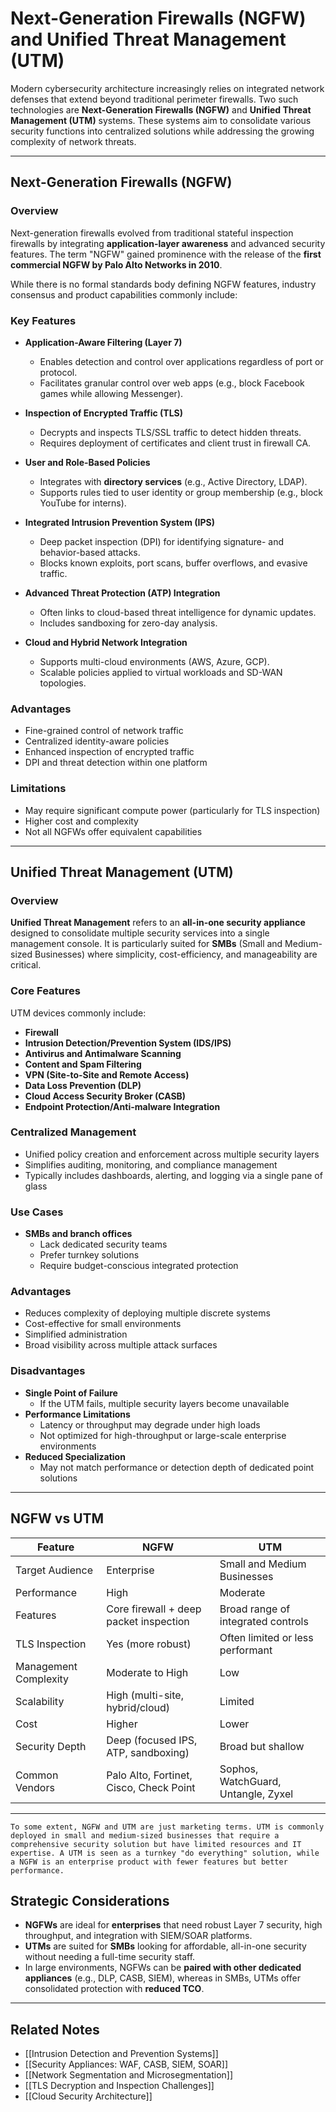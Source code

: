 # Next-Generation Firewalls (NGFW) and Unified Threat Management (UTM)

Modern cybersecurity architecture increasingly relies on integrated network defenses that extend beyond traditional perimeter firewalls. Two such technologies are **Next-Generation Firewalls (NGFW)** and **Unified Threat Management (UTM)** systems. These systems aim to consolidate various security functions into centralized solutions while addressing the growing complexity of network threats.

---

## Next-Generation Firewalls (NGFW)

### Overview

Next-generation firewalls evolved from traditional stateful inspection firewalls by integrating **application-layer awareness** and advanced security features. The term "NGFW" gained prominence with the release of the **first commercial NGFW by Palo Alto Networks in 2010**.

While there is no formal standards body defining NGFW features, industry consensus and product capabilities commonly include:

### Key Features

- **Application-Aware Filtering (Layer 7)**
  - Enables detection and control over applications regardless of port or protocol.
  - Facilitates granular control over web apps (e.g., block Facebook games while allowing Messenger).

- **Inspection of Encrypted Traffic (TLS)**
  - Decrypts and inspects TLS/SSL traffic to detect hidden threats.
  - Requires deployment of certificates and client trust in firewall CA.

- **User and Role-Based Policies**
  - Integrates with **directory services** (e.g., Active Directory, LDAP).
  - Supports rules tied to user identity or group membership (e.g., block YouTube for interns).

- **Integrated Intrusion Prevention System (IPS)**
  - Deep packet inspection (DPI) for identifying signature- and behavior-based attacks.
  - Blocks known exploits, port scans, buffer overflows, and evasive traffic.

- **Advanced Threat Protection (ATP) Integration**
  - Often links to cloud-based threat intelligence for dynamic updates.
  - Includes sandboxing for zero-day analysis.

- **Cloud and Hybrid Network Integration**
  - Supports multi-cloud environments (AWS, Azure, GCP).
  - Scalable policies applied to virtual workloads and SD-WAN topologies.

### Advantages

- Fine-grained control of network traffic
- Centralized identity-aware policies
- Enhanced inspection of encrypted traffic
- DPI and threat detection within one platform

### Limitations

- May require significant compute power (particularly for TLS inspection)
- Higher cost and complexity
- Not all NGFWs offer equivalent capabilities

---

## Unified Threat Management (UTM)

### Overview

**Unified Threat Management** refers to an **all-in-one security appliance** designed to consolidate multiple security services into a single management console. It is particularly suited for **SMBs** (Small and Medium-sized Businesses) where simplicity, cost-efficiency, and manageability are critical.

### Core Features

UTM devices commonly include:

- **Firewall**
- **Intrusion Detection/Prevention System (IDS/IPS)**
- **Antivirus and Antimalware Scanning**
- **Content and Spam Filtering**
- **VPN (Site-to-Site and Remote Access)**
- **Data Loss Prevention (DLP)**
- **Cloud Access Security Broker (CASB)**
- **Endpoint Protection/Anti-malware Integration**

### Centralized Management

- Unified policy creation and enforcement across multiple security layers
- Simplifies auditing, monitoring, and compliance management
- Typically includes dashboards, alerting, and logging via a single pane of glass

### Use Cases

- **SMBs and branch offices**
  - Lack dedicated security teams
  - Prefer turnkey solutions
  - Require budget-conscious integrated protection

### Advantages

- Reduces complexity of deploying multiple discrete systems
- Cost-effective for small environments
- Simplified administration
- Broad visibility across multiple attack surfaces

### Disadvantages

- **Single Point of Failure**
  - If the UTM fails, multiple security layers become unavailable
- **Performance Limitations**
  - Latency or throughput may degrade under high loads
  - Not optimized for high-throughput or large-scale enterprise environments
- **Reduced Specialization**
  - May not match performance or detection depth of dedicated point solutions

---

## NGFW vs UTM

| Feature                         | NGFW                                   | UTM                                     |
|----------------------------------|----------------------------------------|------------------------------------------|
| Target Audience                 | Enterprise                              | Small and Medium Businesses              |
| Performance                     | High                                    | Moderate                                 |
| Features                        | Core firewall + deep packet inspection | Broad range of integrated controls       |
| TLS Inspection                  | Yes (more robust)                      | Often limited or less performant         |
| Management Complexity           | Moderate to High                       | Low                                      |
| Scalability                     | High (multi-site, hybrid/cloud)        | Limited                                  |
| Cost                            | Higher                                  | Lower                                    |
| Security Depth                  | Deep (focused IPS, ATP, sandboxing)    | Broad but shallow                        |
| Common Vendors                  | Palo Alto, Fortinet, Cisco, Check Point| Sophos, WatchGuard, Untangle, Zyxel      |

---
```
To some extent, NGFW and UTM are just marketing terms. UTM is commonly deployed in small and medium-sized businesses that require a comprehensive security solution but have limited resources and IT expertise. A UTM is seen as a turnkey "do everything" solution, while a NGFW is an enterprise product with fewer features but better performance.
```
## Strategic Considerations

- **NGFWs** are ideal for **enterprises** that need robust Layer 7 security, high throughput, and integration with SIEM/SOAR platforms.
- **UTMs** are suited for **SMBs** looking for affordable, all-in-one security without needing a full-time security staff.
- In large environments, NGFWs can be **paired with other dedicated appliances** (e.g., DLP, CASB, SIEM), whereas in SMBs, UTMs offer consolidated protection with **reduced TCO**.

---

## Related Notes

- [[Intrusion Detection and Prevention Systems]]
- [[Security Appliances: WAF, CASB, SIEM, SOAR]]
- [[Network Segmentation and Microsegmentation]]
- [[TLS Decryption and Inspection Challenges]]
- [[Cloud Security Architecture]]

